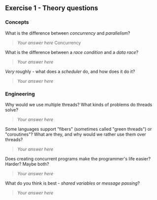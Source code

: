 Exercise 1 - Theory questions
-----------------------------

### Concepts

What is the difference between *concurrency* and *parallelism*?
> *Your answer here*
Concurrency

What is the difference between a *race condition* and a *data race*? 
> *Your answer here* 


*Very* roughly - what does a *scheduler* do, and how does it do it?
> *Your answer here* 



### Engineering

Why would we use multiple threads? What kinds of problems do threads solve?
> *Your answer here*


Some languages support "fibers" (sometimes called "green threads") or "coroutines"? What are they, and why would we rather use them over threads?
> *Your answer here*


Does creating concurrent programs make the programmer's life easier? Harder? Maybe both?
> *Your answer here*


What do you think is best - *shared variables* or *message passing*?
> *Your answer here*



